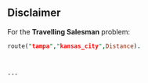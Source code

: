 



## Disclaimer



For the **Travelling Salesman** problem:
```prolog
route("tampa","kansas_city",Distance).
```


```


---

